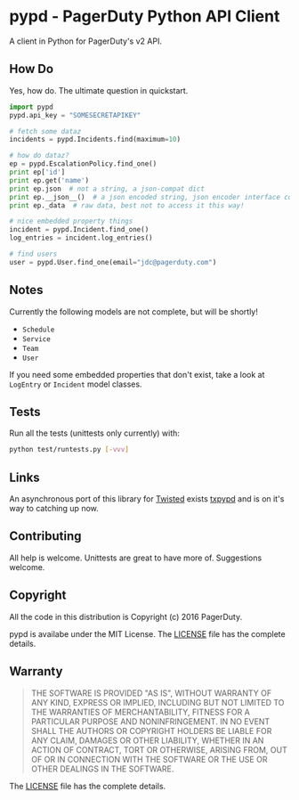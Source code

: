 # pypd - PagerDuty Python API Client
A client in Python for PagerDuty's v2 API.

## How Do
Yes, how do. The ultimate question in quickstart.
```python
import pypd
pypd.api_key = "SOMESECRETAPIKEY"

# fetch some dataz
incidents = pypd.Incidents.find(maximum=10)

# how do dataz?
ep = pypd.EscalationPolicy.find_one()
print ep['id']
print ep.get('name')
print ep.json  # not a string, a json-compat dict
print ep.__json__()  # a json encoded string, json encoder interface compat
print ep._data  # raw data, best not to access it this way!

# nice embedded property things
incident = pypd.Incident.find_one()
log_entries = incident.log_entries()

# find users
user = pypd.User.find_one(email="jdc@pagerduty.com")
```

## Notes
Currently the following models are not complete, but will be shortly!
- `Schedule`
- `Service`
- `Team`
- `User`

If you need some embedded properties that don't exist, take a look at `LogEntry` or `Incident` model classes.

## Tests
Run all the tests (unittests only currently) with:
```sh
python test/runtests.py [-vvv]
```

## Links

An asynchronous port of this library for [Twisted](http://twistedmatrix.com) exists [txpypd](https://github.com/PagerDuty/txpypd) and is on it's way to catching up now.

## Contributing
All help is welcome. Unittests are great to have more of. Suggestions welcome.

## Copyright
All the code in this distribution is Copyright (c) 2016 PagerDuty.


pypd is availabe under the MIT License. The [LICENSE](LICENSE) file has 
the complete details.


## Warranty
> THE SOFTWARE IS PROVIDED "AS IS", WITHOUT WARRANTY OF ANY KIND, EXPRESS OR
> IMPLIED, INCLUDING BUT NOT LIMITED TO THE WARRANTIES OF MERCHANTABILITY,
> FITNESS FOR A PARTICULAR PURPOSE AND NONINFRINGEMENT. IN NO EVENT SHALL THE
> AUTHORS OR COPYRIGHT HOLDERS BE LIABLE FOR ANY CLAIM, DAMAGES OR OTHER
> LIABILITY, WHETHER IN AN ACTION OF CONTRACT, TORT OR OTHERWISE, ARISING FROM,
> OUT OF OR IN CONNECTION WITH THE SOFTWARE OR THE USE OR OTHER DEALINGS IN
> THE SOFTWARE.

The [LICENSE](LICENSE) file has the complete details.

